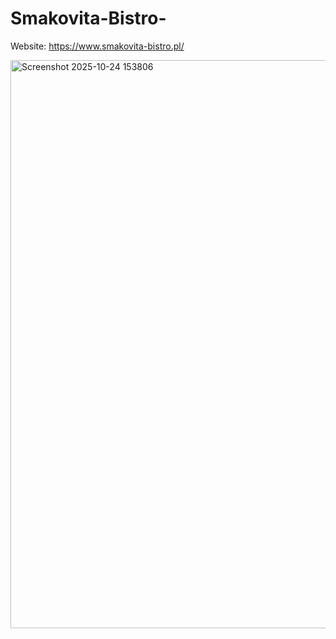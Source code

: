 # Smakovita-Bistro-
Website: https://www.smakovita-bistro.pl/

<img width="1906" height="909" alt="Screenshot 2025-10-24 153806" src="https://github.com/user-attachments/assets/d1709b2f-9ee5-4198-b453-bb9627897c35" />
